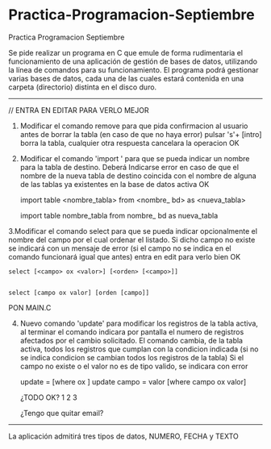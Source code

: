 # Practica-Programacion-Septiembre
Practica Programacion Septiembre

Se pide realizar un programa en C que emule de forma rudimentaria el funcionamiento de una aplicación de gestión de bases de datos, utilizando la línea de comandos para su funcionamiento. El programa podrá gestionar varias bases de datos, cada una de las cuales estará contenida en una carpeta (directorio) distinta en el disco duro.

-------

// ENTRA EN EDITAR PARA VERLO MEJOR

1. Modificar el comando remove para que pida confirmacion al usuario antes de borrar 
la tabla (en caso de que no haya error) pulsar 's'+ [intro] borra la tabla, cualquier otra respuesta 
cancelara la operacion OK

2. Modificar el comando 'import ' para que se pueda indicar un nombre para la tabla de destino. 
Deberá Indicarse error en caso de que el nombre de la nueva tabla de destino coincida con el nombre 
de alguna de las tablas ya existentes en la base de datos activa OK

    import table <nombre_tabla> from <nombre_ bd> as <nueva_tabla>
    
    
    import table nombre_tabla from nombre_ bd as nueva_tabla

3.Modificar el comando select para que se pueda indicar opcionalmente el nombre del campo por el cual ordenar el listado. 
Si dicho campo no existe se indicará con un mensaje de error (si el campo no se indica en el comando funcionará igual que antes)
 entra en edit para verlo bien OK

    select [<campo> ox <valor>] [<orden> [<campo>]]
    
    
    select [campo ox valor] [orden [campo]]


PON MAIN.C

4. Nuevo comando 'update' para modificar los registros de la tabla activa, 
al terminar el comando indicara por pantalla el numero de registros afectados por el cambio solicitado.
El comando cambia, de la tabla activa, todos los registros que cumplan con la condicion indicada (si no se indica condicion se cambian todos los registros de la tabla)
Si el campo no existe o el valor no es de tipo valido, se indicara con error
    
    update <campo> = <valor> [where <campo> ox <valor>]
    update campo = valor [where campo ox valor]
    
    ¿TODO OK?
    1 2 3
    
    ¿Tengo que quitar email?
    
-------

La aplicación admitirá tres tipos de datos, NUMERO, FECHA y TEXTO 


